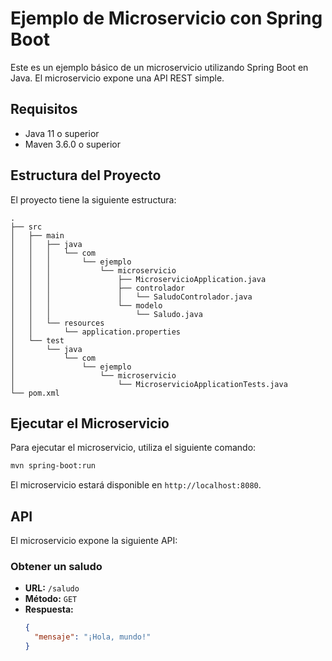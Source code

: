 # Ejemplo de Microservicio con Spring Boot

Este es un ejemplo básico de un microservicio utilizando Spring Boot en Java. El microservicio expone una API REST simple.

## Requisitos

- Java 11 o superior
- Maven 3.6.0 o superior

## Estructura del Proyecto

El proyecto tiene la siguiente estructura:

```
.
├── src
│   ├── main
│   │   ├── java
│   │   │   └── com
│   │   │       └── ejemplo
│   │   │           └── microservicio
│   │   │               ├── MicroservicioApplication.java
│   │   │               ├── controlador
│   │   │               │   └── SaludoControlador.java
│   │   │               └── modelo
│   │   │                   └── Saludo.java
│   │   └── resources
│   │       └── application.properties
│   └── test
│       └── java
│           └── com
│               └── ejemplo
│                   └── microservicio
│                       └── MicroservicioApplicationTests.java
└── pom.xml
```

## Ejecutar el Microservicio

Para ejecutar el microservicio, utiliza el siguiente comando:

```bash
mvn spring-boot:run
```

El microservicio estará disponible en `http://localhost:8080`.

## API

El microservicio expone la siguiente API:

### Obtener un saludo

- **URL:** `/saludo`
- **Método:** `GET`
- **Respuesta:**
  ```json
  {
    "mensaje": "¡Hola, mundo!"
  }
  ```
